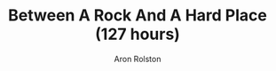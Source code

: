 ---
title: "Between A Rock And A Hard Place (127 hours)"
author: "Aron Rolston"
img: "between-a-rock-and-a-hard-place.jpg"
review: "Eyeopening and fascinating on what our body can do to survive. We can push ourselves beyond limits we never new existed."
---